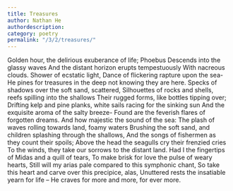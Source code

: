 ```yaml
---
title: Treasures
author: Nathan He
authordescription: 
category: poetry
permalink: "/3/2/treasures/"
---
```

Golden hour, the delirious exuberance of life; Phoebus
Descends into the glassy waves
And the distant horizon erupts tempestuously 
With nacreous clouds. Shower of ecstatic light,
Dance of flickering rapture upon the sea-
He pines for treasures in the deep not knowing they are here.
Specks of shadows over the soft sand, scattered,
Silhouettes of rocks and shells, reefs spilling into the shallows
Their rugged forms, like bottles tipping over;
Drifting kelp and pine planks, white sails racing for the sinking sun
And the exquisite aroma of the salty breeze-
Found are the feverish flares of forgotten dreams. 
And how majestic the sound of the sea: 
The plash of waves rolling towards land, foamy waters
Brushing the soft sand, and children splashing through the shallows,
And the songs of fishermen as they count their spoils;
Above the head the seagulls cry their frenzied cries
To the winds, they take our sorrows to the distant land. 
Had I the fingertips of Midas and a quill of tears,
To make brisk for love the pulse of weary hearts, 
Still will my arias pale compared to this symphonic chant,
So take this heart and carve over this precipice, alas, 
Unuttered rests the insatiable yearn for life –
He craves for more and more, for ever more. 